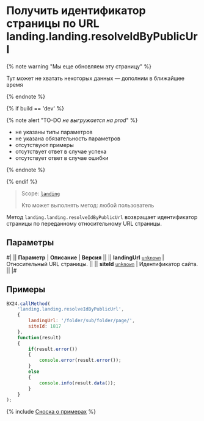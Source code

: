 # Получить идентификатор страницы по URL landing.landing.resolveIdByPublicUrl

{% note warning "Мы еще обновляем эту страницу" %}

Тут может не хватать некоторых данных — дополним в ближайшее время

{% endnote %}

{% if build == 'dev' %}

{% note alert "TO-DO _не выгружается на prod_" %}

- не указаны типы параметров
- не указана обязательность параметров
- отсутствуют примеры
- отсутствует ответ в случае успеха
- отсутствует ответ в случае ошибки

{% endnote %}

{% endif %}

> Scope: [`landing`](../../../scopes/permissions.md)
>
> Кто может выполнять метод: любой пользователь

Метод `landing.landing.resolveIdByPublicUrl` возвращает идентификатор страницы по переданному относительному URL страницы.

## Параметры

#|
|| **Параметр** | **Описание** | **Версия** ||
|| **landingUrl**
[`unknown`](../../../data-types.md) | Относительный URL страницы. ||
|| **siteId**
[`unknown`](../../../data-types.md) | Идентификатор сайта. ||
|#

## Примеры

```js
BX24.callMethod(
    'landing.landing.resolveIdByPublicUrl',
    {
        landingUrl: '/folder/sub/folder/page/',
        siteId: 1817
    },
    function(result)
    {
        if(result.error())
        {
            console.error(result.error());
        }
        else
        {
            console.info(result.data());
        }
    }
);
```

{% include [Сноска о примерах](../../../../_includes/examples.md) %}